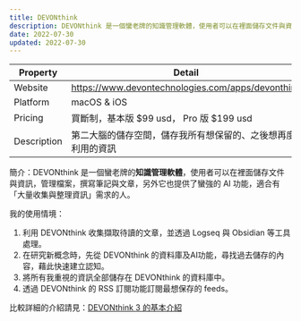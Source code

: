 ```yaml
---
title: DEVONthink
description: DEVONthink 是一個蠻老牌的知識管理軟體，使用者可以在裡面儲存文件與資訊，管理檔案，撰寫筆記與文章，另外它也提供了蠻強的 AI 功能，適合有「大量收集與整理資訊」需求的人。
date: 2022-07-30
updated: 2022-07-30
---
```



| Property | Detail |
| --- | --- |
| Website | <https://www.devontechnologies.com/apps/devonthink> |
| Platform | macOS & iOS |
| Pricing | 買斷制，基本版 $99 usd， Pro 版 $199 usd |
| Description | 第二大腦的儲存空間，儲存我所有想保留的、之後想再度利用的資訊 |


簡介：DEVONthink 是一個蠻老牌的**知識管理軟體**，使用者可以在裡面儲存文件與資訊，管理檔案，撰寫筆記與文章，另外它也提供了蠻強的 AI 功能，適合有「大量收集與整理資訊」需求的人。

我的使用情境：

1. 利用 DEVONthink 收集擷取待讀的文章，並透過 Logseq 與 Obsidian 等工具處理。
2. 在研究新概念時，先從 DEVONthink 的資料庫及AI功能，尋找過去儲存的內容，藉此快速建立認知。
3. 將所有我重視的資訊全部儲存在 DEVONthink 的資料庫中。
4. 透過 DEVONthink 的 RSS 訂閱功能訂閱最想保存的 feeds。

比較詳細的介紹請見：[DEVONthink 3 的基本介紹](@/blog/devonthink3-introduction.md)